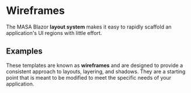# Wireframes

The MASA Blazor **layout system** makes it easy to rapidly scaffold an application's UI regions with little effort.

## Examples

These templates are known as **wireframes** and are designed to provide a consistent approach to layouts, layering, and shadows. They are a starting point that is meant to be modified to meet the specific needs of your application.

<wireframe-examples></wireframe-examples>

<app-alert type="info" 
            content=" Additional information on how these templates are structured is located on the [Application page](/blazor/components/application/).">
</app-alert>
